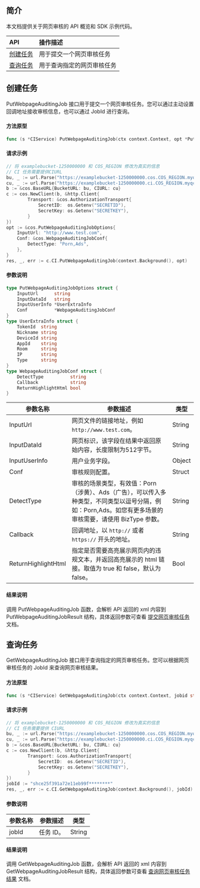 
## 简介

本文档提供关于网页审核的 API 概览和 SDK 示例代码。

| API           |  操作描述               |
| :--------------- | :------------------ |
| [创建任务](https://cloud.tencent.com/document/product/436/63958) | 用于提交一个网页审核任务   |
| [查询任务](https://cloud.tencent.com/document/product/436/63959) | 用于查询指定的网页审核任务 |

## 创建任务

PutWebpageAuditingJob 接口用于提交一个网页审核任务。您可以通过主动设置回调地址接收审核信息，也可以通过 JobId 进行查询。

#### 方法原型

```go
func (s *CIService) PutWebpageAuditingJob(ctx context.Context, opt *PutWebpageAuditingJobOptions) (*PutWebpageAuditingJobResult, *Response, error)
```

#### 请求示例

```go
// 将 examplebucket-1250000000 和 COS_REGION 修改为真实的信息
// CI 任务需要提供CIURL
bu, _ := url.Parse("https://examplebucket-1250000000.cos.COS_REGION.myqcloud.com")
cu, _ := url.Parse("https://examplebucket-1250000000.ci.COS_REGION.myqcloud.com")
b := &cos.BaseURL{BucketURL: bu, CIURL: cu}
c := cos.NewClient(b, &http.Client{
		Transport: &cos.AuthorizationTransport{
			SecretID:  os.Getenv("SECRETID"),
			SecretKey: os.Getenv("SECRETKEY"),
        }
})
opt := &cos.PutWebpageAuditingJobOptions{
	InputUrl: "http://www.test.com",
	Conf: &cos.WebpageAuditingJobConf{
		DetectType: "Porn,Ads",
	},
}
res, _, err := c.CI.PutWebpageAuditingJob(context.Background(), opt)
```

#### 参数说明

```go
type PutWebpageAuditingJobOptions struct {
	InputUrl      string
	InputDataId   string
	InputUserInfo *UserExtraInfo
	Conf          *WebpageAuditingJobConf
}
type UserExtraInfo struct {
	TokenId  string
	Nickname string
	DeviceId string
	AppId    string
	Room     string
	IP       string
	Type     string
}
type WebpageAuditingJobConf struct {
	DetectType          string
	Callback            string
	ReturnHighlightHtml bool
}

```

| 参数名称    | 参数描述                                                     | 类型   |
| ----------- | ------------------------------------------------------------ | ------ |
| InputUrl    | 网页文件的链接地址，例如 `http://www.test.com`。                  | String |
| InputDataId | 网页标识，该字段在结果中返回原始内容，长度限制为512字节。 | String |
| InputUserInfo | 用户业务字段。 | Object |
| Conf        | 审核规则配置。                                                 | Struct |
| DetectType  | 审核的场景类型，有效值：Porn（涉黄）、Ads（广告），可以传入多种类型，不同类型以逗号分隔，例如：Porn,Ads。如您有更多场景的审核需要，请使用 BizType 参数。 | String |
| Callback    | 回调地址，以 `http://` 或者 `https://` 开头的地址。                     | String |
| ReturnHighlightHtml | 指定是否需要高亮展示网页内的违规文本，并返回高亮展示的 html 链接。取值为 true 和 false，默认为 false。 | Bool |

#### 结果说明

调用 PutWebpageAuditingJob 函数，会解析 API 返回的 xml 内容到 PutWebpageAuditingJobResult 结构，具体返回参数可查看 [提交网页审核任务](https://cloud.tencent.com/document/product/436/63958) 文档。

## 查询任务

GetWebpageAuditingJob 接口用于查询指定的网页审核任务。您可以根据网页审核任务的 JobId 来查询网页审核结果。

#### 方法原型

```go
func (s *CIService) GetWebpageAuditingJob(ctx context.Context, jobid string) (*GetWebpageAuditingJobResult, *Response, error)
```

#### 请求示例

```go
// 将 examplebucket-1250000000 和 COS_REGION 修改为真实的信息
// CI 任务需要提供 CIURL
bu, _ := url.Parse("https://examplebucket-1250000000.cos.COS_REGION.myqcloud.com")
cu, _ := url.Parse("https://examplebucket-1250000000.ci.COS_REGION.myqcloud.com")
b := &cos.BaseURL{BucketURL: bu, CIURL: cu}
c := cos.NewClient(b, &http.Client{
		Transport: &cos.AuthorizationTransport{
			SecretID:  os.Getenv("SECRETID"),
			SecretKey: os.Getenv("SECRETKEY"),
        }
})
jobId := "shce25f391a72e11eb99f********"
res, _, err := c.CI.GetWebpageAuditingJob(context.Background(), jobId)
```

#### 参数说明

| 参数名称 | 参数描述 | 类型   |
| -------- | -------- | ------ |
| jobId    | 任务 ID。   | String |

#### 结果说明

调用 GetWebpageAuditingJob 函数，会解析 API 返回的 xml 内容到 GetWebpageAuditingJobResult 结构，具体返回参数可查看 [查询网页审核任务结果](https://cloud.tencent.com/document/product/436/63959) 文档。
